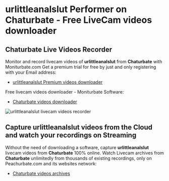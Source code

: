 # urlittleanalslut Performer on Chaturbate - Free LiveCam videos downloader

## Chaturbate Live Videos Recorder

Monitor and record livecam videos of **urlittleanalslut** from **Chaturbate** with Moniturbate.com
Get a premium trial for free by just and only registering with your Email address:
* [urlittleanalslut Premium videos downloader](https://moniturbate.com/request-demo-licence-key.html)

Free livecam videos downloader - Moniturbate Software:
* [Chaturbate videos downloader](https://moniturbate.com/moniturbate-download-software.html)

![urlittleanalslut livecam videos recorder](https://peachurnet.com/templates/moniturbate-software.png)


## Capture urlittleanalslut videos from the Cloud and watch your recordings on Streaming

Without the need of downloading a software, capture **urlittleanalslut** livecam videos from **Chaturbate** 100% online.
Watch Livecam archives from **Chaturbate** unlimitedly from thousands of existing recordings, only on Peachurbate.com and its websites network:
* [Chaturbate videos archives](https://peachurnet.com/)